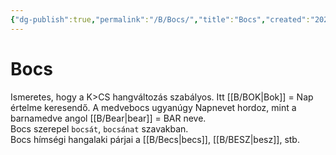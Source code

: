 ```yaml
---
{"dg-publish":true,"permalink":"/B/Bocs/","title":"Bocs","created":"2024-04-20T15:34","updated":"2024-10-24T22:15"}
---
```



# Bocs

Ismeretes, hogy a K>CS hangváltozás szabályos. Itt [[B/BOK\|Bok]] = Nap értelme keresendő. A medvebocs ugyanúgy Napnevet hordoz, mint a barnamedve angol [[B/Bear\|bear]] = BAR neve.  
Bocs szerepel `bocsát`, `bocsánat` szavakban.  
Bocs hímségi hangalaki párjai a [[B/Becs\|becs]], [[B/BESZ\|besz]], stb.  